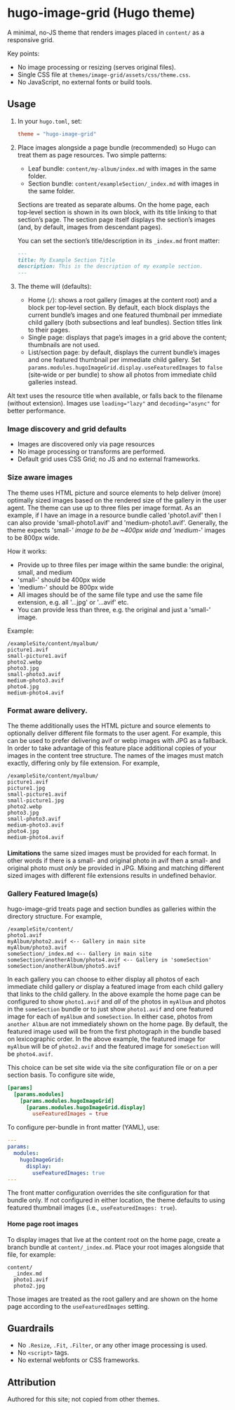 # hugo-image-grid (Hugo theme)

A minimal, no-JS theme that renders images placed in `content/` as a responsive grid.

Key points:
- No image processing or resizing (serves original files).
- Single CSS file at `themes/image-grid/assets/css/theme.css`.
- No JavaScript, no external fonts or build tools.

## Usage

1. In your `hugo.toml`, set:

   ```toml
   theme = "hugo-image-grid"
   ```

2. Place images alongside a page bundle (recommended) so Hugo can treat them as page resources. Two simple patterns:
   - Leaf bundle: `content/my-album/index.md` with images in the same folder.
   - Section bundle: `content/exampleSection/_index.md` with images in the same folder.

   Sections are treated as separate albums. On the home page, each top‑level section is shown in its own block, with its title linking to that section’s page. The section page itself displays the section’s images (and, by default, images from descendant pages).

   You can set the section’s title/description in its `_index.md` front matter:

   ```md
   ---
   title: My Example Section Title
   description: This is the description of my example section.
   ---
   ```

3. The theme will (defaults):
   - Home (`/`): shows a root gallery (images at the content root) and a block per top‑level section. By default, each block displays the current bundle’s images and one featured thumbnail per immediate child gallery (both subsections and leaf bundles). Section titles link to their pages.
   - Single page: displays that page’s images in a grid above the content; thumbnails are not used.
   - List/section page: by default, displays the current bundle’s images and one featured thumbnail per immediate child gallery. Set `params.modules.hugoImageGrid.display.useFeaturedImages` to `false` (site‑wide or per bundle) to show all photos from immediate child galleries instead.

Alt text uses the resource title when available, or falls back to the filename (without extension). Images use `loading="lazy"` and `decoding="async"` for better performance.

### Image discovery and grid defaults

- Images are discovered only via page resources
- No image processing or transforms are performed.
- Default grid uses CSS Grid; no JS and no external frameworks. 

### Size aware images

The theme uses HTML picture and source elements to help deliver (more) optimally sized images based on the rendered size of the gallery in the user agent. The theme can use up to three files per image format. As an example, if I have an image in a resource bundle called 'photo1.avif' then I can also provide 'small-photo1.avif' and 'medium-photo1.avif'. Generally, the theme expects 'small-*' image to be be ~400px wide and 'medium-*' images to be 800px wide.

How it works:
- Provide up to three files per image within the same bundle: the original, small, and medium
- 'small-' should be 400px wide
- 'medium-' should be 800px wide
- All images should be of the same file type and use the same file extension, e.g. all '...jpg' or '...avif' etc.
- You can provide less than three, e.g. the original and just a 'small-' image.

Example:

```
/exampleSite/content/myalbum/
picture1.avif
small-picture1.avif
photo2.webp
photo3.jpg
small-photo3.avif
medium-photo3.avif
photo4.jpg
medium-photo4.avif
```

### Format aware delivery.

The theme additionally uses the HTML picture and source elements to optionally deliver different file formats to the user agent. For example, this can be used to prefer delivering avif or webp images with JPG as a fallback. In order to take advantage of this feature place additional copies of your images in the content tree structure. The names of the images must match exactly, differing only by file extension. For example,

```
/exampleSite/content/myalbum/
picture1.avif
picture1.jpg
small-picture1.avif
small-picture1.jpg
photo2.webp
photo3.jpg
small-photo3.avif
medium-photo3.avif
photo4.jpg
medium-photo4.avif
```

####

**Limitations** the same sized images must be provided for each format. In other words if there is a small- and original photo in avif then a small- and original photo must *only* be provided in JPG. Mixing and matching different sized images with different file extensions results in undefined behavior.

###  Gallery Featured Image(s)

hugo-image-grid treats page and section bundles as galleries within the directory structure. For example,

```
/exampleSite/content/
photo1.avif
myAlbum/photo2.avif <-- Gallery in main site
myAlbum/photo3.avif
someSection/_index.md <-- Gallery in main site
someSection/anotherAlbum/photo4.avif <-- Gallery in 'someSection'
someSection/anotherAlbum/photo5.avif
```

In each gallery you can choose to either display all photos of each immediate child gallery *or* display a featured image from each child gallery that links to the child gallery. In the above example the home page can be configured to show `photo1.avif` and *all* of the photos in `myAlbum` and photos in the `someSection` bundle or to just show `photo1.avif` and one featured image for each of `myAlbum` and `someSection`. In either case, photos from `another Album` are not immediately shown on the home page. By default, the featured image used will be from the first photograph in the bundle based on lexicographic order. In the above example, the featured image for `myAlbum` will be of `photo2.avif` and the featured image for `someSection` will be `photo4.avif`.

This choice can be set site wide via the site configuration file or on a per section basis. To configure site wide,

```toml
[params]
  [params.modules]
    [params.modules.hugoImageGrid]
      [params.modules.hugoImageGrid.display]
        useFeaturedImages = true
```

To configure per-bundle in front matter (YAML), use:

```yaml
---
params:
  modules:
    hugoImageGrid:
      display:
        useFeaturedImages: true
---
```

The front matter configuration overrides the site configuration for that bundle only. If not configured in either location, the theme defaults to using featured thumbnail images (i.e., `useFeaturedImages: true`).

#### Home page root images

To display images that live at the content root on the home page, create a branch bundle at `content/_index.md`. Place your root images alongside that file, for example:

```
content/
  _index.md
  photo1.avif
  photo2.jpg
```

Those images are treated as the root gallery and are shown on the home page according to the `useFeaturedImages` setting.

## Guardrails

- No `.Resize`, `.Fit`, `.Filter`, or any other image processing is used.
- No `<script>` tags.
- No external webfonts or CSS frameworks.

## Attribution

Authored for this site; not copied from other themes.
